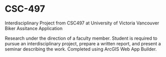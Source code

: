 # CSC-497
Interdisciplinary Project from CSC497 at University of Victoria
Vancouver Biker Assitance Application 

Research under the direction of a faculty member.
Student is required to pursue an interdisciplinary project, prepare a written report, and present a seminar describing the work. 
Completed using ArcGIS Web App Builder.
